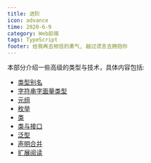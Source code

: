 ```yaml
---
title: 进阶
icon: advance
time: 2020-6-9
category: Web前端
tags: TypeScript
footer: 给我再去相信的勇气, 越过谎言去拥抱你
---
```


本部分介绍一些高级的类型与技术，具体内容包括:

<!-- more -->

- [类型别名](advanced/type-aliases)
- [字符串字面量类型](advanced/string-literal-types)
- [元组](advanced/tuple)
- [枚举](advanced/enum)
- [类](advanced/class)
- [类与接口](advanced/class-and-interfaces)
- [泛型](advanced/generics)
- [声明合并](advanced/declaration-merging)
- [扩展阅读](advanced/further-reading)
